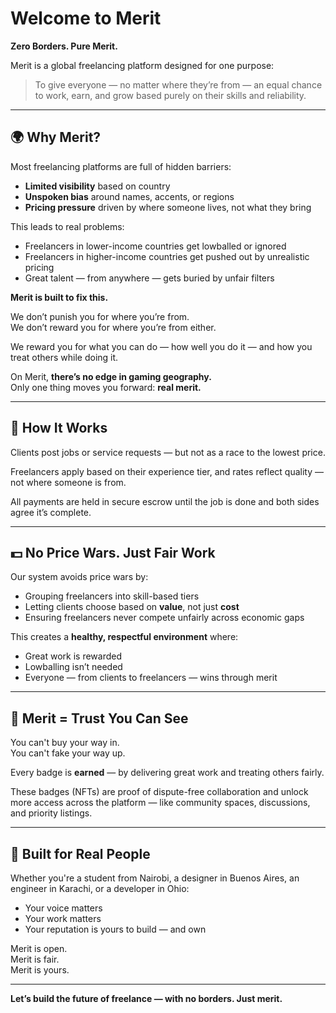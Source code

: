 # Welcome to Merit

**Zero Borders. Pure Merit.**

Merit is a global freelancing platform designed for one purpose:

> To give everyone — no matter where they’re from — an equal chance to work, earn, and grow based purely on their skills and reliability.

---

## 🌍 Why Merit?

Most freelancing platforms are full of hidden barriers:

- **Limited visibility** based on country
- **Unspoken bias** around names, accents, or regions
- **Pricing pressure** driven by where someone lives, not what they bring

This leads to real problems:

- Freelancers in lower-income countries get lowballed or ignored  
- Freelancers in higher-income countries get pushed out by unrealistic pricing  
- Great talent — from anywhere — gets buried by unfair filters

**Merit is built to fix this.**

We don’t punish you for where you’re from.  
We don’t reward you for where you’re from either.

We reward you for what you can do — how well you do it — and how you treat others while doing it.

On Merit, **there’s no edge in gaming geography.**  
Only one thing moves you forward: **real merit.**

---

## 🔐 How It Works

Clients post jobs or service requests — but not as a race to the lowest price.

Freelancers apply based on their experience tier, and rates reflect quality — not where someone is from.

All payments are held in secure escrow until the job is done and both sides agree it’s complete.

---

## 💵 No Price Wars. Just Fair Work

Our system avoids price wars by:

- Grouping freelancers into skill-based tiers
- Letting clients choose based on **value**, not just **cost**
- Ensuring freelancers never compete unfairly across economic gaps

This creates a **healthy, respectful environment** where:

- Great work is rewarded
- Lowballing isn’t needed
- Everyone — from clients to freelancers — wins through merit

---

## 🏅 Merit = Trust You Can See

You can't buy your way in.  
You can't fake your way up.

Every badge is **earned** — by delivering great work and treating others fairly.

These badges (NFTs) are proof of dispute-free collaboration and unlock more access across the platform — like community spaces, discussions, and priority listings.

---

## 💬 Built for Real People

Whether you're a student from Nairobi, a designer in Buenos Aires, an engineer in Karachi, or a developer in Ohio:

- Your voice matters  
- Your work matters  
- Your reputation is yours to build — and own

Merit is open.  
Merit is fair.  
Merit is yours.

---

**Let’s build the future of freelance — with no borders. Just merit.**

